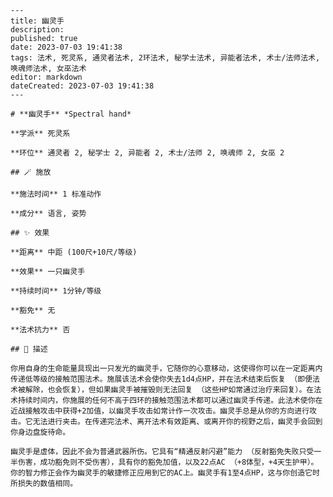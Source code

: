 
    ---
    title: 幽灵手
    description: 
    published: true
    date: 2023-07-03 19:41:38
    tags: 法术, 死灵系, 通灵者法术, 2环法术, 秘学士法术, 异能者法术, 术士/法师法术, 唤魂师法术, 女巫法术
    editor: markdown
    dateCreated: 2023-07-03 19:41:38
    ---

    # **幽灵手** *Spectral hand*

    **学派** 死灵系 

    **环位** 通灵者 2, 秘学士 2, 异能者 2, 术士/法师 2, 唤魂师 2, 女巫 2

    ## 🪄 施放

    **施法时间** 1 标准动作

    **成分** 语言, 姿势

    ## ✨ 效果  

    **距离** 中距 (100尺+10尺/等级) 

    **效果** 一只幽灵手 

    **持续时间** 1分钟/等级 

    **豁免** 无

    **法术抗力** 否

    ## 📖 描述

    你用自身的生命能量具现出一只发光的幽灵手，它随你的心意移动，这使得你可以在一定距离内传递低等级的接触范围法术。施展该法术会使你失去1d4点HP，并在法术结束后恢复 （即便法术被解除，也会恢复），但如果幽灵手被摧毁则无法回复 （这些HP如常通过治疗来回复）。在法术持续时间内，你施展的任何不高于四环的接触范围法术都可以通过幽灵手传递。此法术使你在近战接触攻击中获得+2加值，以幽灵手攻击如常计作一次攻击。幽灵手总是从你的方向进行攻击。它无法进行夹击。在传递完法术、离开法术有效距离、或离开你的视野之后，幽灵手会回到你身边盘旋待命。

    幽灵手是虚体，因此不会为普通武器所伤。它具有“精通反射闪避”能力 （反射豁免失败只受一半伤害，成功豁免则不受伤害），具有你的豁免加值，以及22点AC （+8体型，+4天生护甲）。你的智力修正会作为幽灵手的敏捷修正应用到它的AC上。幽灵手有1至4点HP，这与你创造它时所损失的数值相同。
    